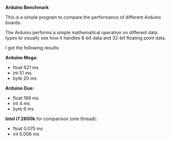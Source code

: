 **Arduino Benchmark**

This is a simple program to compare the performance of different Arduino boards.

The Arduino performs a simple mathematical operation on different data types to visually see how it handles 8-bit data and 32-bit floating point data.

I got the following results:

**Arduino Mega:**

* float 621 ms
* int 51 ms
* byte 20 ms

**Arduino Due:**

* float 168 ms
* int 4 ms
* byte 6 ms

**Intel i7 2600k** for comparison (one thread):

* float 0.075 ms
* int 0.006 ms